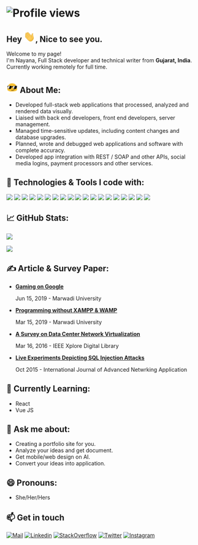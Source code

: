 # ![Profile views](https://gpvc.arturio.dev/neneplusdev)

## Hey <img src="wave.gif" width="30px">, Nice to see you.

<p>Welcome to my page! </br> I'm Nayana, Full Stack developer and technical writer from <b>Gujarat, India</b>. Currently working remotely for full time. </p>

## <img src="blob-sunglasses.gif" width="30px"> About Me:
<ul>
    <li>Developed full-stack web applications that processed, analyzed and rendered data visually.</li>
    <li>Liaised with back end developers, front end developers, server management.</li>
    <li>Managed time-sensitive updates, including content changes and database upgrades.</li>
    <li>Planned, wrote and debugged web applications and software with complete accuracy.</li>
    <li>Developed app integration with REST / SOAP and other APIs, social media logins, payment processors and other services.</li>
</ul>

## 🔧 Technologies & Tools I code with:
![](https://img.shields.io/badge/Code-Angular-informational?style=flat&logo=angular&logoColor=white&color=2bbc8a)
![](https://img.shields.io/badge/Code-Nodejs-informational?style=flat&logo=Node.js&logoColor=white&color=2bbc8a)
![](https://img.shields.io/badge/Code-Laravel-informational?style=flat&logo=laravel&logoColor=white&color=2bbc8a)
![](https://img.shields.io/badge/Code-Magento-informational?style=flat&logo=magento&logoColor=white&color=2bbc8a)
![](https://img.shields.io/badge/Code-Wordpress-informational?style=flat&logo=Wordpress&logoColor=white&color=2bbc8a)
![](https://img.shields.io/badge/Code-Shopify-informational?style=flat&logo=Shopify&logoColor=white&color=2bbc8a)
![](https://img.shields.io/badge/Code-Vue-informational?style=flat&logo=vue.js&logoColor=white&color=2bbc8a)
![](https://img.shields.io/badge/Code-JavaScript-informational?style=flat&logo=javascript&logoColor=white&color=2bbc8a)
![](https://img.shields.io/badge/Code-TypeScript-informational?style=flat&logo=typescript&logoColor=white&color=2bbc8a)
![](https://img.shields.io/badge/Code-jQuery-informational?style=flat&logo=jQuery&logoColor=white&color=2bbc8a)
![](https://img.shields.io/badge/OS-Linux-informational?style=flat&logo=linux&logoColor=white&color=2bbc8a)
![](https://img.shields.io/badge/OS-Windows-informational?style=flat&logo=Windows&logoColor=white&color=2bbc8a)
![](https://img.shields.io/badge/Editor-Visual_Studio_Code-informational?style=flat&logo=visual-studio&logoColor=white&color=2bbc8a)
![](https://img.shields.io/badge/Tools-Docker-informational?style=flat&logo=docker&logoColor=white&color=2bbc8a)
![](https://img.shields.io/badge/Tool-Heroku-informational?style=flat&logo=heroku&logoColor=white&color=2bbc8a)
![](https://img.shields.io/badge/Tool-Git-informational?style=flat&logo=git&logoColor=white&color=2bbc8a)
![](https://img.shields.io/badge/Tools-PostgreSQL-informational?style=flat&logo=postgresql&logoColor=white&color=2bbc8a)
![](https://img.shields.io/badge/Tools-MongoDB-informational?style=flat&logo=MongoDB&logoColor=white&color=2bbc8a)
![](https://img.shields.io/badge/Tools-MySQL-informational?style=flat&logo=MySQL&logoColor=white&color=2bbc8a)
<br>

## &#x1f4c8; GitHub Stats:
<a><img align="center" src="https://github-readme-stats.vercel.app/api?username=neneplusdev&hide=issues,contribs&show_icons=true&count_private=true&theme=vue-dark&hide_border=true" /></a>

<a><img align="center" src="https://github-readme-stats.vercel.app/api/top-langs/?username=neneplusdev&theme=vue-dark&hide_border=true&langs_count=10&layout=compact" /></a>
<br>

## &#x270d; Article & Survey Paper:
<ul>
    <li><a href="http://techiesgazette.marwadiuniversity.ac.in/?p=1082"><b> Gaming on Google</b><br></a><p>Jun 15, 2019 - Marwadi University</p></li>
    <li><a href="http://techiesgazette.marwadiuniversity.ac.in/?p=380"><b> Programming without XAMPP & WAMP</b></a><br><p>Mar 15, 2019 - Marwadi University</p></li>
    <li><a href="https://ieeexplore.ieee.org/document/7724909?section=abstract"><b> A Survey on Data Center Network Virtualization</b><br></a><p>Mar 16, 2016  - IEEE Xplore Digital Library</p></li>
    <li><a href="http://ijana.in/Special%20Issue/17.pdf"><b> Live Experiments Depicting SQL Injection Attacks</b></a><br><p>Oct 2015 - International Journal of Advanced Netwrking Application</p></li>
</ul>

## 🌱 Currently Learning: 
<ul>
    <li>React</li>
    <li>Vue JS</li>
</ul>

## 💬 Ask me about: 
<ul>
    <li>Creating a portfolio site for you.</li>
    <li>Analyze your ideas and get document.</li>
    <li>Get mobile/web design on AI.</li>
    <li>Convert your ideas into application.</li>
</ul>

## 😄 Pronouns: 
<ul>
    <li>She/Her/Hers</li>
</ul>

## 📫 Get in touch
[![Mail](https://img.shields.io/badge/-Say%20Hello!-black?style=for-the-badge&logo=gmail)](mailto:neneplusdev@gmail.com) 
[![Linkedin](https://img.shields.io/badge/-Nayana%20Meruliya-black?style=for-the-badge&logo=Linkedin)](https://www.linkedin.com/in/neneplusdev/) 
[![StackOverflow](https://img.shields.io/badge/-Nayana%20Meruliya-black?style=for-the-badge&logo=stackoverflow)](https://stackoverflow.com/users/10001543/nene-p) 
[![Twitter](https://img.shields.io/badge/-Nayana%20Meruliya-black?style=for-the-badge&logo=twitter)](https://twitter.com/neneplusdev) 
[![Instagram](https://img.shields.io/badge/-Nayana%20Meruliya-black?style=for-the-badge&logo=instagram)](https://www.instagram.com/neneplusdev/)
